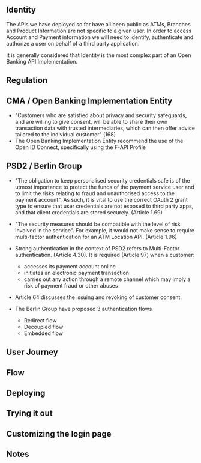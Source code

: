 Identity
---

The APIs we have deployed so far have all been public as ATMs, Branches and Product Information are not specific to a given user. In order to access Account and Payment information we will need to identify, authenticate and authorize a user on behalf of a third party application.

It is generally considered that Identity is the most complex part of an Open Banking API Implementation.

Regulation
---

CMA / Open Banking Implementation Entity
---
- "Customers who are satisfied about privacy and security safeguards, and are willing to give consent, will be able to share their own transaction data with trusted intermediaries, which can then offer advice tailored to the individual customer" (168)
- The Open Banking Implementation Entity recommend the use of the Open ID Connect, specifically using the F-API Profile

PSD2 / Berlin Group
---
- "The obligation to keep personalised security credentials safe is of the utmost importance to protect the funds of the payment service user and to limit the risks relating to fraud and unauthorised access to the payment account". As such, it is vital to use the correct OAuth 2 grant type to ensure that user credentials are not exposed to third party apps, and that client credentials are stored securely. (Article 1.69)
- "The security measures should be compatible with the level of risk involved in the service". For example, it would not make sense to require multi-factor authentication for an ATM Location API. (Article 1.96)
- Strong authentication in the context of PSD2 refers to Multi-Factor authentication. (Article 4.30). It is required (Article 97) when a customer:
	- accesses its payment account online
	- initiates an electronic payment transaction
	- carries out any action through a remote channel which may imply a risk of payment fraud or other abuses
- Article 64 discusses the issuing and revoking of customer consent. 

- The Berlin Group have proposed 3 authentication flows
	- Redirect flow
	- Decoupled flow
	- Embedded flow

User Journey
---


Flow
---

Deploying
---

Trying it out
---

Customizing the login page
---


Notes
---

